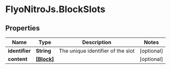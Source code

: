 # FlyoNitroJs.BlockSlots

## Properties

Name | Type | Description | Notes
------------ | ------------- | ------------- | -------------
**identifier** | **String** | The unique identifier of the slot | [optional] 
**content** | [**[Block]**](Block.md) |  | [optional] 


